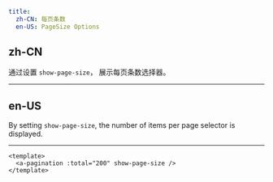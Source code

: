 ```yaml
title:
  zh-CN: 每页条数
  en-US: PageSize Options
```

## zh-CN

通过设置 `show-page-size`， 展示每页条数选择器。

---

## en-US

By setting `show-page-size`, the number of items per page selector is displayed.

---

```vue
<template>
  <a-pagination :total="200" show-page-size />
</template>
```

